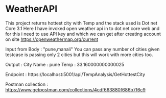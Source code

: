 # WeatherAPI
This project returns hottest city with Temp and the stack used is Dot net Core 3.1 
Here I have invoked open weather api in to dot net core web and for this i need to use API key and which we can get after creating account on site https://openweathermap.org/current

Input from Body : "pune,manali"
You can pass any number of cities given testcase is passing only 2 cities but this will work with more cities too.

Output : City Name : pune Temp : 33.160000000000025

Endpoint : https://localhost:5001/api/TempAnalysis/GetHottestCity

Postman collection : https://www.getpostman.com/collections/4cdf663880f686b7f6c9



